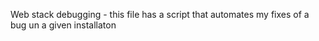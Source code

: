 Web stack debugging - this file has a script that automates my fixes of a bug un a given installaton
